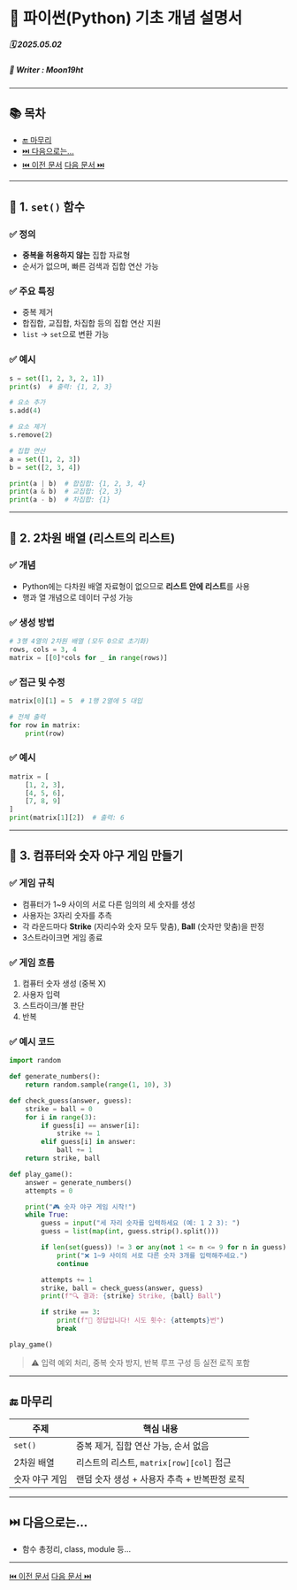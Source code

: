 # 🐍 파이썬(Python) 기초 개념 설명서

##### 🗓️ 2025.05.02
##### 📝 Writer : Moon19ht

---

## 📚 목차


- [🔚 마무리](#-마무리)
- [⏭️ 다음으로는...](#️-다음으로는)
- [⏮️ 이전 문서](./0430%20Python정리.md) [다음 문서 ⏭️](./0507%20Python정리.md)

---

## 📌 1. `set()` 함수

### ✅ 정의
- **중복을 허용하지 않는** 집합 자료형
- 순서가 없으며, 빠른 검색과 집합 연산 가능

### ✅ 주요 특징
- 중복 제거
- 합집합, 교집합, 차집합 등의 집합 연산 지원
- `list` → `set`으로 변환 가능

### ✅ 예시
```python
s = set([1, 2, 3, 2, 1])
print(s)  # 출력: {1, 2, 3}

# 요소 추가
s.add(4)

# 요소 제거
s.remove(2)

# 집합 연산
a = set([1, 2, 3])
b = set([2, 3, 4])

print(a | b)  # 합집합: {1, 2, 3, 4}
print(a & b)  # 교집합: {2, 3}
print(a - b)  # 차집합: {1}
```

---

## 📌 2. 2차원 배열 (리스트의 리스트)

### ✅ 개념
- Python에는 다차원 배열 자료형이 없으므로 **리스트 안에 리스트**를 사용
- 행과 열 개념으로 데이터 구성 가능

### ✅ 생성 방법
```python
# 3행 4열의 2차원 배열 (모두 0으로 초기화)
rows, cols = 3, 4
matrix = [[0]*cols for _ in range(rows)]
```

### ✅ 접근 및 수정
```python
matrix[0][1] = 5  # 1행 2열에 5 대입

# 전체 출력
for row in matrix:
    print(row)
```

### ✅ 예시
```python
matrix = [
    [1, 2, 3],
    [4, 5, 6],
    [7, 8, 9]
]
print(matrix[1][2])  # 출력: 6
```

---

## 📌 3. 컴퓨터와 숫자 야구 게임 만들기

### ✅ 게임 규칙
- 컴퓨터가 1~9 사이의 서로 다른 임의의 세 숫자를 생성
- 사용자는 3자리 숫자를 추측
- 각 라운드마다 **Strike** (자리수와 숫자 모두 맞춤), **Ball** (숫자만 맞춤)을 판정
- 3스트라이크면 게임 종료

### ✅ 게임 흐름
1. 컴퓨터 숫자 생성 (중복 X)
2. 사용자 입력
3. 스트라이크/볼 판단
4. 반복

### ✅ 예시 코드
```python
import random

def generate_numbers():
    return random.sample(range(1, 10), 3)

def check_guess(answer, guess):
    strike = ball = 0
    for i in range(3):
        if guess[i] == answer[i]:
            strike += 1
        elif guess[i] in answer:
            ball += 1
    return strike, ball

def play_game():
    answer = generate_numbers()
    attempts = 0

    print("🎮 숫자 야구 게임 시작!")
    while True:
        guess = input("세 자리 숫자를 입력하세요 (예: 1 2 3): ")
        guess = list(map(int, guess.strip().split()))

        if len(set(guess)) != 3 or any(not 1 <= n <= 9 for n in guess):
            print("❌ 1~9 사이의 서로 다른 숫자 3개를 입력해주세요.")
            continue

        attempts += 1
        strike, ball = check_guess(answer, guess)
        print(f"🔍 결과: {strike} Strike, {ball} Ball")

        if strike == 3:
            print(f"🎉 정답입니다! 시도 횟수: {attempts}번")
            break

play_game()
```

> ⚠ 입력 예외 처리, 중복 숫자 방지, 반복 루프 구성 등 실전 로직 포함

---

## 🔚 마무리

| 주제              | 핵심 내용                                  |
|-------------------|---------------------------------------------|
| `set()`           | 중복 제거, 집합 연산 가능, 순서 없음         |
| 2차원 배열        | 리스트의 리스트, `matrix[row][col]` 접근     |
| 숫자 야구 게임    | 랜덤 숫자 생성 + 사용자 추측 + 반복판정 로직 |

---

## ⏭️ 다음으로는...
- 함수 총정리, class, module 등...

---

[⏮️ 이전 문서](./0430%20Python정리.md) [다음 문서 ⏭️](./0507%20Python정리.md)